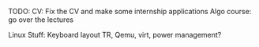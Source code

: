 TODO:
  CV: Fix the CV and make some internship applications
  Algo course: go over the lectures

  Linux Stuff:
    Keyboard layout TR, Qemu, virt, power management?
    
